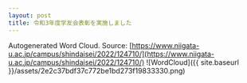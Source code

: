 ```yaml
---
layout: post
title: 令和3年度学友会表彰を実施しました
---
```

Autogenerated Word Cloud.
Source\: [https://www.niigata-u.ac.jp/campus/shindaisei/2022/124710/](https://www.niigata-u.ac.jp/campus/shindaisei/2022/124710/)
![WordCloud]({{ site.baseurl }}/assets/2e2c37bdf37c772be1bd273f19833330.png)